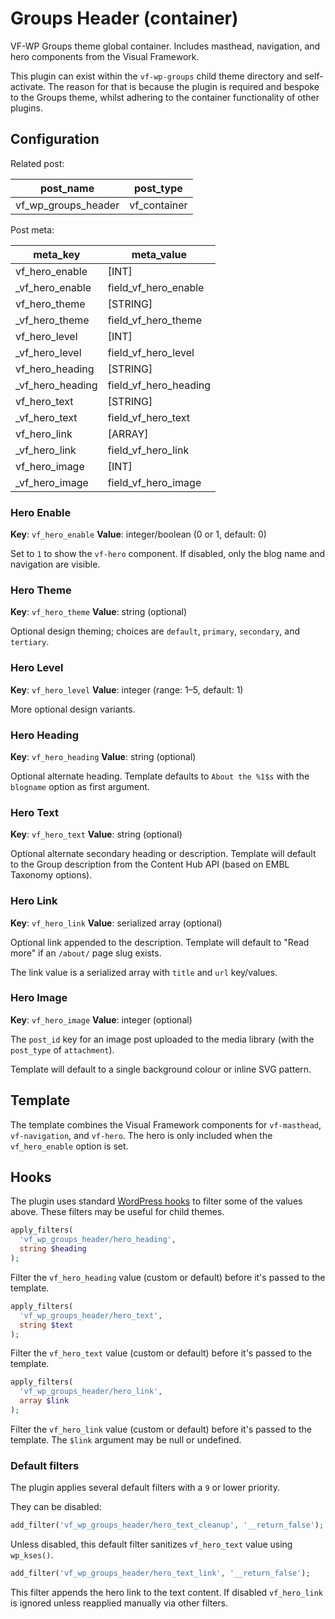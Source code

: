 # Groups Header (container)

VF-WP Groups theme global container. Includes masthead, navigation, and hero components from the Visual Framework.

This plugin can exist within the `vf-wp-groups` child theme directory and self-activate. The reason for that is because the plugin is required and bespoke to the Groups theme, whilst adhering to the container functionality of other plugins.

## Configuration

Related post:

| post_name | post_type |
| --------- | --------- |
| vf_wp_groups_header | vf_container |

Post meta:

| meta_key | meta_value |
| -------- | ---------- |
| vf_hero_enable | [INT] |
| \_vf_hero_enable | field_vf_hero_enable |
| vf_hero_theme | [STRING] |
| \_vf_hero_theme | field_vf_hero_theme |
| vf_hero_level | [INT] |
| \_vf_hero_level | field_vf_hero_level |
| vf_hero_heading | [STRING] |
| \_vf_hero_heading | field_vf_hero_heading |
| vf_hero_text | [STRING] |
| \_vf_hero_text | field_vf_hero_text |
| vf_hero_link | [ARRAY] |
| \_vf_hero_link | field_vf_hero_link |
| vf_hero_image | [INT] |
| \_vf_hero_image | field_vf_hero_image |


### Hero Enable

**Key**: `vf_hero_enable`
**Value**: integer/boolean (0 or 1, default: 0)

Set to `1` to show the `vf-hero` component. If disabled, only the blog name and navigation are visible.

### Hero Theme

**Key**: `vf_hero_theme`
**Value**: string (optional)

Optional design theming; choices are `default`, `primary`, `secondary`, and `tertiary`.

### Hero Level

**Key**: `vf_hero_level`
**Value**: integer (range: 1–5, default: 1)

More optional design variants.

### Hero Heading

**Key**: `vf_hero_heading`
**Value**: string (optional)

Optional alternate heading. Template defaults to `About the %1$s` with the `blogname` option as first argument.

### Hero Text

**Key**: `vf_hero_text`
**Value**: string (optional)

Optional alternate secondary heading or description. Template will default to the Group description from the Content Hub API (based on EMBL Taxonomy options).

### Hero Link

**Key**: `vf_hero_link`
**Value**: serialized array (optional)

Optional link appended to the description. Template will default to "Read more" if an `/about/` page slug exists.

The link value is a serialized array with `title` and `url` key/values.

### Hero Image

**Key**: `vf_hero_image`
**Value**: integer (optional)

The `post_id` key for an image post uploaded to the media library (with the `post_type` of `attachment`).

Template will default to a single background colour or inline SVG pattern.

## Template

The template combines the Visual Framework components for `vf-masthead`, `vf-navigation`, and `vf-hero`. The hero is only included when the `vf_hero_enable` option is set.

## Hooks

The plugin uses standard [WordPress hooks](https://codex.wordpress.org/Plugin_API/Hooks) to filter some of the values above. These filters may be useful for child themes.

```php
apply_filters(
  'vf_wp_groups_header/hero_heading',
  string $heading
);
```

Filter the `vf_hero_heading` value (custom or default) before it's passed to the template.

```php
apply_filters(
  'vf_wp_groups_header/hero_text',
  string $text
);
```

Filter the `vf_hero_text` value (custom or default) before it's passed to the template.

```php
apply_filters(
  'vf_wp_groups_header/hero_link',
  array $link
);
```

Filter the `vf_hero_link` value (custom or default) before it's passed to the template. The `$link` argument may be null or undefined.

### Default filters

The plugin applies several default filters with a `9` or lower priority.

They can be disabled:

```php
add_filter('vf_wp_groups_header/hero_text_cleanup', '__return_false');
```

Unless disabled, this default filter sanitizes `vf_hero_text` value using `wp_kses()`.

```php
add_filter('vf_wp_groups_header/hero_text_link', '__return_false');
```

This filter appends the hero link to the text content. If disabled `vf_hero_link` is ignored unless reapplied manually via other filters.
